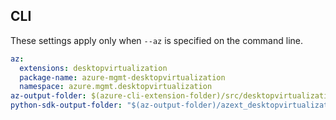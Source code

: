 ## CLI

These settings apply only when `--az` is specified on the command line.

``` yaml $(az)
az:
  extensions: desktopvirtualization
  package-name: azure-mgmt-desktopvirtualization
  namespace: azure.mgmt.desktopvirtualization
az-output-folder: $(azure-cli-extension-folder)/src/desktopvirtualization
python-sdk-output-folder: "$(az-output-folder)/azext_desktopvirtualization/vendored_sdks/desktopvirtualization"
```

